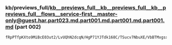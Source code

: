 ### kb/previews_full/kb__previews_full__kb__previews_full__kb__previews_full__flows__service-first__master-only@guest.har.part023.md.part001.md.part001.md.part001.md (part 002)

```md
fRpPTfpKXto9MiBcE03ut2/LvUQhN2dcqN/HgP71YJTdk168C/TSucv7NbuXE/VbBTMxgsxZjn+T00BrxNUSudwfWJ7z0vkntmzWWwD8hq8FLocZ3JBDI9r3cTqkVBfnJcR5SXEr7BxOZKV9jTEdXAjpg2
```

```
